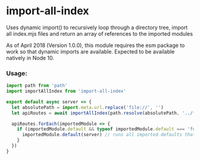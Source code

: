 # import-all-index
Uses dynamic import() to recursively loop through a directory tree, import all index.mjs files and return an array of references to the imported modules

As of April 2018 (Version 1.0.0), this module requires the esm package to work so that dynamic imports are available. Expected to be available natively in Node 10.

### Usage:

```js
import path from 'path'
import importAllIndex from 'import-all-index'

export default async server => {
  let absolutePath = import.meta.url.replace('file://', '')
  let apiRoutes = await importAllIndex(path.resolve(absolutePath, '../folder_to_import'))

  apiRoutes.forEach(importedModule => {
    if (importedModule.default && typeof importedModule.default === 'function') {
      importedModule.default(server) // runs all imported defaults that are functions injecting the server object provided to the parent function
    }
  })
}

```